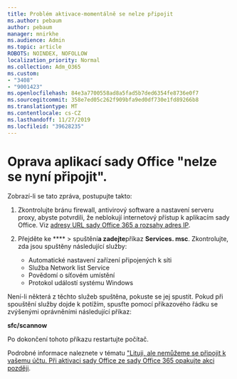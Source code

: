 ```yaml
---
title: Problém aktivace-momentálně se nelze připojit
ms.author: pebaum
author: pebaum
manager: mnirkhe
ms.audience: Admin
ms.topic: article
ROBOTS: NOINDEX, NOFOLLOW
localization_priority: Normal
ms.collection: Adm_O365
ms.custom:
- "3408"
- "9001423"
ms.openlocfilehash: 84e3a7700558ad8a5fad5b7ded6354fe8736e0f7
ms.sourcegitcommit: 358e7ed05c262f909bfa9ed0df730e1fd89266b8
ms.translationtype: MT
ms.contentlocale: cs-CZ
ms.lasthandoff: 11/27/2019
ms.locfileid: "39628235"
---
```

# <a name="fixing-the-office-apps-we-are-unable-to-connect-right-now-message"></a>Oprava aplikací sady Office "nelze se nyní připojit".

Zobrazí-li se tato zpráva, postupujte takto:

1. Zkontrolujte bránu firewall, antivirový software a nastavení serveru proxy, abyste potvrdili, že neblokují internetový přístup k aplikacím sady Office. Viz [adresy URL sady Office 365 a rozsahy adres IP](https://docs.microsoft.com/office365/enterprise/urls-and-ip-address-ranges).

2. Přejděte ke **** > spuštění**a zadejte**příkaz **Services. msc**. Zkontrolujte, zda jsou spuštěny následující služby:
    - Automatické nastavení zařízení připojených k síti
    - Služba Network list Service
    - Povědomí o síťovém umístění
    - Protokol událostí systému Windows

Není-li některá z těchto služeb spuštěna, pokuste se jej spustit. Pokud při spouštění služby dojde k potížím, spusťte pomocí příkazového řádku se zvýšenými oprávněními následující příkaz:

**sfc/scannow**

Po dokončení tohoto příkazu restartujte počítač.

Podrobné informace naleznete v tématu ["Lituji, ale nemůžeme se připojit k vašemu účtu. Při aktivaci sady Office ze sady Office 365 opakujte akci později](https://docs.microsoft.com/office/troubleshoot/activation-installation/issue-when-activate-office-from-office-365).